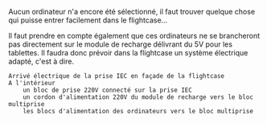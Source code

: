 

Aucun ordinateur n'a encore été sélectionné, il faut trouver quelque chose qui puisse entrer facilement dans le flightcase…

Il faut prendre en compte également que ces ordinateurs ne se brancheront pas directement sur le module de recharge délivrant du 5V pour les tablettes. Il faudra donc prévoir dans la flightcase un système électrique adapté, c'est à dire.

    Arrivé électrique de la prise IEC en façade de la flightcase
    A l'intérieur
        un bloc de prise 220V connecté sur la prise IEC
        un cordon d'alimentation 220V du module de recharge vers le bloc multiprise
        les blocs d'alimentation des ordinateurs vers le bloc multiprise


